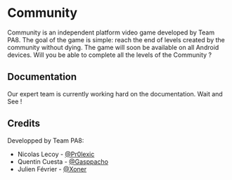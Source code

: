Community
==========
Community is an independent platform video game developed by Team PA8. The goal of the game is simple: reach the end of 
levels created by the community without dying. The game will soon be available on all Android devices. Will you be able to 
complete all the levels of the Community ?

Documentation
--------------
Our expert team is currently working hard on the documentation. Wait and See !

Credits
----------
Developped by Team PA8:
* Nicolas Lecoy - [@Pr0lexic](https://github.com/Pr0lexic)
* Quentin Cuesta - [@Gasppacho](https://github.com/Gasppacho)
* Julien Février - [@Xoner](https://github.com/Xoner94)
